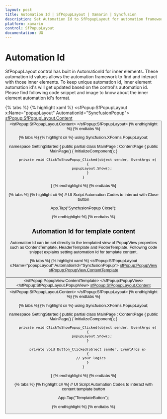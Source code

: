 ```yaml
---
layout: post
title: Automation Id | SfPopupLayout | Xamarin | Syncfusion
description: Set Automation Id to SfPopupLayout for automation framework to find and interact with control inner elements.
platform: xamarin
control: SfPopupLayout
documentation: UG
---
```


# Automation Id

SfPopupLayout control has built in AutomationId for inner elements. These automation id values allows the automation framework to find and interact with those inner elements. To keep unique automation id, inner element automation id's will get updated based on the control's automation id. Please find following code snippet and image to know about the inner element automation id's format.

{% tabs %}
{% highlight xaml %}
<ContentPage xmlns="http://xamarin.com/schemas/2014/forms"
             xmlns:x="http://schemas.microsoft.com/winfx/2009/xaml"
             xmlns:local="clr-namespace:GettingStarted"
             x:Class="GettingStarted.MainPage" 
             Padding="0,40,0,0"
             xmlns:sfPopup="clr-namespace:Syncfusion.XForms.PopupLayout;assembly=Syncfusion.SfPopupLayout.XForms">
<sfPopup:SfPopupLayout x:Name="popupLayout" AutomationId="SyncfusionPopup">
   <sfPopup:SfPopupLayout.Content>
     <StackLayout x:Name="mainLayout">
       <Button x:Name="clickToShowPopup" Text="ClickToShowPopup" 
               VerticalOptions="Start" HorizontalOptions="FillAndExpand"
                Clicked="ClickToShowPopup_Clicked"/>
     </StackLayout>
    </sfPopup:SfPopupLayout.Content>
  </sfPopup:SfPopupLayout>
  </ContentPage>
{% endhighlight %}
{% endtabs %}

{% tabs %}
{% highlight c# %}
using Syncfusion.XForms.PopupLayout;

namespace GettingStarted
{
    public partial class MainPage : ContentPage
    {
        public MainPage()
        {
            InitializeComponent();
        }

        private void ClickToShowPopup_Clicked(object sender, EventArgs e)
        {
            popupLayout.Show();
        }
    }
}
{% endhighlight %}
{% endtabs %}


{% tabs %}
{% highlight c# %}
// UI Script Automation Codes to interact with Close button 

App.Tap("SyncfusionPopup Close");

{% endhighlight %}
{% endtabs %}


## Automation Id for template content 

Automation Id can be set directly to the templated view of PopupView properties such as ContentTemplate, HeaderTemplate and FooterTemplate. Following code snippet explains setting automation Id for template content.

{% tabs %}
{% highlight xaml %}
<ContentPage xmlns="http://xamarin.com/schemas/2014/forms"
             xmlns:x="http://schemas.microsoft.com/winfx/2009/xaml"
             xmlns:local="clr-namespace:GettingStarted"
             x:Class="GettingStarted.MainPage" 
             Padding="0,40,0,0"
             xmlns:sfPopup="clr-namespace:Syncfusion.XForms.PopupLayout;assembly=Syncfusion.SfPopupLayout.XForms">
<sfPopup:SfPopupLayout x:Name="popupLayout" AutomationId="SyncfusionPopup">
<sfPopup:PopupView>
            <sfPopup:PopupView.ContentTemplate>
                <DataTemplate>
                    <Button Text="This is SfPopupLayout" BackgroundColor="SkyBlue"
                           AutomationId="TemplateButton" Clicked="Button_Clicked"/>
                </DataTemplate>
            </sfPopup:PopupView.ContentTemplate>
        </sfPopup:PopupView>
    </sfPopup:SfPopupLayout.PopupView>
   <sfPopup:SfPopupLayout.Content>
     <StackLayout x:Name="mainLayout">
       <Button x:Name="clickToShowPopup" Text="ClickToShowPopup" 
               VerticalOptions="Start" HorizontalOptions="FillAndExpand"
                Clicked="ClickToShowPopup_Clicked"/>
     </StackLayout>
    </sfPopup:SfPopupLayout.Content>
  </sfPopup:SfPopupLayout>
  </ContentPage>
{% endhighlight %}
{% endtabs %}

{% tabs %}
{% highlight c# %}
using Syncfusion.XForms.PopupLayout;

namespace GettingStarted
{
    public partial class MainPage : ContentPage
    {
        public MainPage()
        {
            InitializeComponent();
        }

        private void ClickToShowPopup_Clicked(object sender, EventArgs e)
        {
            popupLayout.Show();
        }

        private void Button_Clicked(object sender, EventArgs e)
        {
            // your logics 
        }
    }
}
{% endhighlight %}
{% endtabs %}

{% tabs %}
{% highlight c# %}
// UI Script Automation Codes to interact with content template button 

App.Tap("TemplateButton");

{% endhighlight %}
{% endtabs %}